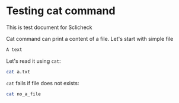 # Testing cat command

This is test document for Sclicheck

Cat command can print a content of a file. Let's start with simple file

```md title=a.txt
A text
```

Let's read it using `cat`:

```bash
cat a.txt
```

<!-- Expected: 
A text
-->

`cat` fails if file does not exists:

```bash fail
cat no_a_file
```
<!-- Expected: 
no_a_file
-->